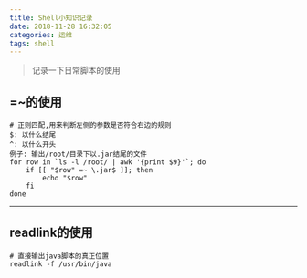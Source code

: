 ```yaml
---
title: Shell小知识记录
date: 2018-11-28 16:32:05
categories: 运维
tags: shell
---
```


> 记录一下日常脚本的使用

<!-- more -->

## =~的使用
```
# 正则匹配,用来判断左侧的参数是否符合右边的规则
$: 以什么结尾
^: 以什么开头
例子: 输出/root/目录下以.jar结尾的文件
for row in `ls -l /root/ | awk '{print $9}'`; do
	if [[ "$row" =~ \.jar$ ]]; then
		echo "$row"
	fi
done
```

---

## readlink的使用
```
# 直接输出java脚本的真正位置
readlink -f /usr/bin/java
```